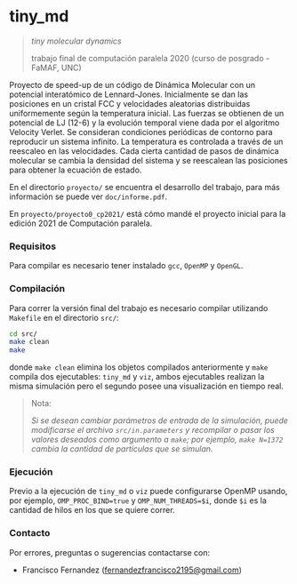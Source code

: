# tiny_md

> _tiny molecular dynamics_
>
> trabajo final de computación paralela 2020 (curso de posgrado - FaMAF, UNC) 

Proyecto de speed-up de un código de Dinámica Molecular con un potencial interatómico de Lennard-Jones. Inicialmente se dan las posiciones en un cristal FCC y velocidades aleatorias distribuidas uniformemente según la temperatura inicial. Las fuerzas se obtienen de un potencial de LJ (12-6) y la evolución temporal viene dada por el algoritmo Velocity Verlet. Se consideran condiciones periódicas de contorno para reproducir un sistema infinito. La temperatura es controlada a través de un reescaleo en las velocidades. Cada cierta cantidad de pasos de dinámica molecular se cambia la densidad del sistema y se reescalean las posiciones para obtener la ecuación de estado.

En el directorio `proyecto/` se encuentra el desarrollo del trabajo, para más información se puede ver `doc/informe.pdf`. 

En `proyecto/proyecto0_cp2021/` está cómo mandé el proyecto inicial para la edición 2021 de Computación paralela.


### Requisitos

Para compilar es necesario tener instalado `gcc`, `OpenMP` y `OpenGL`.


### Compilación

Para correr la versión final del trabajo es necesario compilar utilizando `Makefile` en el directorio `src/`:
```bash
cd src/
make clean
make
```
donde `make clean` elimina los objetos compilados anteriormente y `make` compila dos ejecutables: `tiny_md` y `viz`, ambos ejecutables realizan la misma simulación pero el segundo posee una visualización en tiempo real.

> Nota:
>
> _Si se desean cambiar parámetros de entrada de la simulación, puede modificarse el archivo _`src/in.parameters`_ y recompilar o pasar los valores deseados como argumento a _`make`_; por ejemplo, _`make N=1372`_ cambia la cantidad de partículas que se simulan._


### Ejecución

Previo a la ejecución de `tiny_md` o `viz` puede configurarse OpenMP usando, por ejemplo, `OMP_PROC_BIND=true` y `OMP_NUM_THREADS=$i`, donde `$i` es la cantidad de hilos en los que se quiere correr.


### Contacto

Por errores, preguntas o sugerencias contactarse con:

+ Francisco Fernandez (<fernandezfrancisco2195@gmail.com>)
